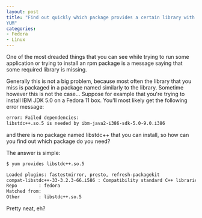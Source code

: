 ```yaml
---
layout: post
title: "Find out quickly which package provides a certain library with
YUM"
categories:
- Fedora
- Linux
---
```


One of the most dreaded things that you can see while trying to run
some application or trying to install an rpm package is a message
saying that some required library is missing.

Generally this is not a big problem, because most often the library
that you miss is packaged in a package named similarly to the
library. Sometime however this is not the case... Suppose for example
that you're trying to install IBM JDK 5.0 on a Fedora 11 box. You'll
most likely get the following error message:

``` bash
error: Failed dependencies:
libstdc++.so.5 is needed by ibm-java2-i386-sdk-5.0-9.0.i386
```

and there is no package named libstdc++ that you can install, so how
can you find out which package do you need?

The answer is simple:

``` bash
$ yum provides libstdc++.so.5

Loaded plugins: fastestmirror, presto, refresh-packagekit
compat-libstdc++-33-3.2.3-66.i586 : Compatibility standard C++ libraries
Repo        : fedora
Matched from:
Other       : libstdc++.so.5
```

Pretty neat, eh?
